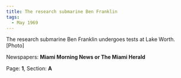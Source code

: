 ```yaml
---  
title: The research submarine Ben Franklin  
tags:  
  - May 1969  
---  
```

  
The research submarine Ben Franklin undergoes tests at Lake Worth. [Photo]  
  
Newspapers: **Miami Morning News or The Miami Herald**  
  
Page: **1**, Section: **A** 
